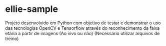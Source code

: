 # ellie-sample
Projeto desenvolvido em Python com objetivo de testar e demonstrar o uso das tecnologias OpenCV e Tensorflow através do reconhecimento da faixa etária a partir de imagens (Ao vivo ou não)
(Necessário utilizar arquivos de treino)
